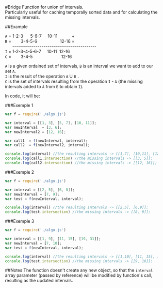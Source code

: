 #Bridge
Function for union of intervals.<br/>
Particularly useful for caching temporally sorted data and for calculating the missing intervals.

##Example


```A``` = 1-2-3&nbsp;&nbsp;&nbsp;&nbsp;&nbsp;&nbsp;5-6-7&nbsp;&nbsp;&nbsp;&nbsp;&nbsp;10-11&nbsp;&nbsp;&nbsp;&nbsp;&nbsp;&nbsp;&nbsp;&nbsp;&nbsp;&nbsp;&nbsp;&nbsp;+<br/>
```B``` = &nbsp;&nbsp;&nbsp;&nbsp;&nbsp;&nbsp;&nbsp;3-4-5-6&nbsp;&nbsp;&nbsp;&nbsp;&nbsp;&nbsp;&nbsp;&nbsp;&nbsp;&nbsp;&nbsp;&nbsp;&nbsp;&nbsp;&nbsp;&nbsp;&nbsp;&nbsp;&nbsp;12-16&nbsp;=<br/>
&nbsp;&nbsp;&nbsp;&nbsp;&nbsp;&nbsp;-------------------------------------------<br/>
```I```	=	1-2-3-4-5-6-7&nbsp;&nbsp;&nbsp;&nbsp;&nbsp;10-11&nbsp;&nbsp;12-16&nbsp;<br/>
```C``` = &nbsp;&nbsp;&nbsp;&nbsp;&nbsp;&nbsp;&nbsp;3-4-5&nbsp;&nbsp;&nbsp;&nbsp;&nbsp;&nbsp;&nbsp;&nbsp;&nbsp;&nbsp;&nbsp;&nbsp;&nbsp;&nbsp;&nbsp;&nbsp;&nbsp;&nbsp;&nbsp;&nbsp;&nbsp;&nbsp;&nbsp;&nbsp;12-16

```A``` is a given ordained set of intervals, ```B``` is an interval we want to add to our set ```A```. <br/>
```I``` is the result of the operation ```A``` U ```B ```. <br/>
```C``` is the set of intervals resulting from the operation ```I``` - ```A``` (the missing intervals added to ```A``` from ```B``` to obtain ```I```).<br/>

In code, it will be: <br/>

###Exemple 1

```javascript
var f = require('./algo.js')

var interval = [[1, 3], [5, 7], [10, 11]];
var newInterval  = [3, 6];
var newInterval2 = [12, 16];

var call1  = f(newInterval, interval);
var call2  = f(newInterval2, interval);

console.log(interval) //the resulting intervals -> [[1,7], [10,11], [12, 16]];
console.log(call1.intersection) //the missing intervals -> [[3, 5]];
console.log(call2.intersection) //the missing intervals -> [[12, 16]];

```

###Exemple 2

```javascript
var f = require('./algo.js')

var interval = [[2, 5], [6, 8]];
var newInterval = [7, 9];
var test = f(newInterval, interval);

console.log(interval) //the resulting intervals -> [[2,5], [6,9]];
console.log(test.intersection) //the missing intervals -> [[8, 9]];

```
###Exemple 3

```javascript
var f = require('./algo.js')

var interval = [[1, 9], [11, 15], [19, 31]];
var newInterval = [7, 10];
var test = f(newInterval, interval);

console.log(interval) //the resulting intervals -> [[1,10], [11, 15], [19, 31]];
console.log(test.intersection) //the missing intervals -> [[9, 10]];

```


##Notes
The function doesn't create any new object, so that the ```interval``` array parameter (passed by reference) will be modified by function's call, resulting as the updated intervals. 